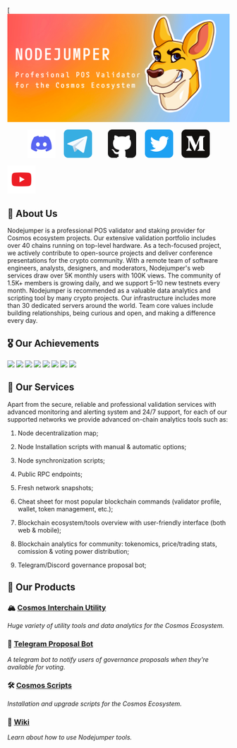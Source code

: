 [![NODEJUMPER github banner](/profile/static/nj-banner.png)

<p align="center">
  <a href="https://discord.gg/7WcRaYHDXe"><img src="/profile/static/discord.svg" width="64" /></a>
  &nbsp; &nbsp;
  <a href="https://t.me/nodejumper"><img src="/profile/static/telegram.svg" width="64" /></a>
  &nbsp; &nbsp; &nbsp; &nbsp;
  <a href="https://github.com/nodejumper-org"><img src="/profile/static/github.svg" width="64" /></a>
  &nbsp; &nbsp;
  <a href="https://twitter.com/nodejumper"><img src="/profile/static/twitter.svg" width="64" /></a>
  &nbsp; &nbsp;
  <a href="https://medium.com/@NODEJUMPER"><img src="/profile/static/medium.svg" width="64" /></a>

<a href="https://www.youtube.com/playlist?list=PLto8z5hKJjmtaN1ToLW2CswOtoeiQbSCa"><img src="/profile/static/youtube.svg" width="64" /></a>
  &nbsp; &nbsp;
</p>

## 🏢 About Us 

Nodejumper is a professional POS validator and staking provider for Cosmos ecosystem projects. Our extensive validation portfolio includes over 40 chains running on top-level hardware. As a tech-focused project, we actively contribute to open-source projects and deliver conference presentations for the crypto community. With a remote team of software engineers, analysts, designers, and moderators, Nodejumper's web services draw over 5K monthly users with 100K views. The community of 1.5K+ members is growing daily, and we support 5–10 new testnets every month. Nodejumper is recommended as a valuable data analytics and scripting tool by many crypto projects. Our infrastructure includes more than 30 dedicated servers around the world. Team core values include building relationships, being curious and open, and making a difference every day.

## 🎖️ Our Achievements

<img src="https://img.shields.io/badge/Genesis%20Validators-10-brightgreen">
<img src="https://img.shields.io/badge/Supported%20Project-41-brightgreen">
<img src="https://img.shields.io/badge/Unique%20Users%20Monthly-5K-brightgreen">
<img src="https://img.shields.io/badge/Views%20Monthly-100K-brightgreen">
<img src="https://img.shields.io/badge/Community%20Members-3K-brightgreen">
<img src="https://img.shields.io/badge/Commits%20in%20the%20last%206%20months-2K-brightgreen">
<img src="https://img.shields.io/badge/Open%20Pull%20Requests%20&%20Issues-20-brightgreen">
<img src="https://img.shields.io/badge/Years%20of%20IT%20Experties-10-brightgreen">


## 💫 Our Services

Apart from the secure, reliable and professional validation services with advanced monitoring and alerting system and 24/7 support, for each of our supported networks we provide advanced on-chain analytics tools such as:

1. Node decentralization map;

2. Node Installation scripts with manual & automatic options;

3. Node synchronization scripts;

4. Public RPC endpoints;

5. Fresh network snapshots;

6. Cheat sheet for most popular blockchain commands (validator profile, wallet, token management, etc.);

7. Blockchain ecosystem/tools overview with user-friendly interface (both web & mobile);

8. Blockchain analytics for community: tokenomics, price/trading stats, comission & voting power distribution;

9. Telegram/Discord governance proposal bot;


##  💎 Our Products

### 🏔️ [Cosmos Interchain Utility](https://nodejumper.io) 
_Huge variety of utility tools and data analytics for the Cosmos Ecosystem._

### 🤖 [Telegram Proposal Bot](https://t.me/nodejumper_governance_bot)
_A telegram bot to notify users of governance proposals when they're available for voting._

### 🛠 [Cosmos Scripts](https://github.com/nodejumper-org/cosmos-scripts) 
_Installation and upgrade scripts for the Cosmos Ecosystem._

### 📖 [Wiki](https://github.com/nodejumper-org/nodejumper/wiki)
_Learn about how to use Nodejumper tools._
